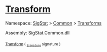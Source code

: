 # [Transform](./Binarization-100663642.md)

Namespace: [SigStat]() > [Common](./../../README.md) > [Transforms](./../README.md)

Assembly: SigStat.Common.dll

<sub>[Transform](./Binarization-100663642.md) ( <sub>[`Signature`](./../../Signature.md)</sub> signature )</sub>&nbsp; &nbsp; &nbsp; &nbsp; &nbsp; &nbsp; &nbsp; &nbsp; &nbsp;<sub></sub>

